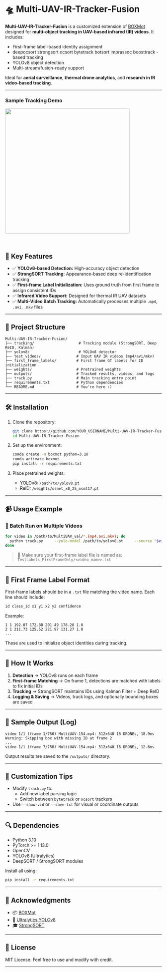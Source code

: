 
# 🛸 Multi-UAV-IR-Tracker-Fusion

**Multi-UAV-IR-Tracker-Fusion** is a customized extension of [BOXMot](https://github.com/mikel-brostrom/boxmot) designed for **multi-object tracking in UAV-based infrared (IR) videos**. It includes:

- First-frame label-based identity assignment
- deepocsort
  strongsort
  ocsort
  bytetrack
  botsort
  imprassoc
  boosttrack
             -based tracking
- YOLOv8 object detection
- Multi-stream/fusion-ready support

Ideal for **aerial surveillance**, **thermal drone analytics**, and **research in IR video-based tracking**.

---
### Sample Tracking Demo


  <p>
  <img src="https://github.com/abhin2002/Multi-UAV-IR-Tracker-Fusion/blob/d086822927bb78a9991202c573c2e862b5cc614c/assets/output_visualized_154-gif.gif" width="400"/>
  </p>
  <br>



## 🚀 Key Features

- ✅ **YOLOv8-based Detection:** High-accuracy object detection
- ✅ **StrongSORT Tracking:** Appearance-based deep re-identification tracking
- ✅ **First-frame Label Initialization:** Uses ground truth from first frame to assign consistent IDs
- ✅ **Infrared Video Support:** Designed for thermal IR UAV datasets
- ✅ **Multi-Video Batch Tracking:** Automatically processes multiple `.mp4`, `.avi`, `.mkv` files


---

## 📁 Project Structure

```
Multi-UAV-IR-Tracker-Fusion/
├── tracking/                    # Tracking module (StrongSORT, Deep ReID, Kalman)
├── yolov8/                      # YOLOv8 detector
├── test_videos/                # Input UAV IR videos (mp4/avi/mkv)
├── first_frame_labels/         # First frame GT labels for ID initialization
├── weights/                    # Pretrained weights
├── outputs/                    # Tracked results, videos, and logs
├── track.py                    # Main tracking entry point
├── requirements.txt            # Python dependencies
└── README.md                   # You're here :)
```

---

## 🛠️ Installation

1. Clone the repository:
   ```bash
   git clone https://github.com/YOUR_USERNAME/Multi-UAV-IR-Tracker-Fusion.git
   cd Multi-UAV-IR-Tracker-Fusion
   ```

2. Set up the environment:
   ```bash
   conda create -n boxmot python=3.10
   conda activate boxmot
   pip install -r requirements.txt
   ```

3. Place pretrained weights:
   - YOLOv8: `/path/to/yolov8.pt`
   - ReID: `/weights/osnet_x0_25_msmt17.pt`

---

## 📹 Usage Example

### 🧪 Batch Run on Multiple Videos

```bash
for video in /path/to/MultiUAV_val/*.{mp4,avi,mkv}; do
  python track.py     --yolo-model /path/to/yolov8.pt     --source "$video"     --save     --tracking-method strongsort     --device 0
done
```

> 📌 Make sure your first-frame label file is named as:  
> `TestLabels_FirstFrameOnly/<video_name>.txt`

---

## 📄 First Frame Label Format

First-frame labels should be in a `.txt` file matching the video name. Each line should include:

```txt
id class_id x1 y1 x2 y2 confidence
```

Example:
```
1 1 192.07 172.88 201.49 178.28 1.0
2 1 211.73 125.52 221.97 131.27 1.0
...
```

These are used to initialize object identities during tracking.

---

## 🧠 How It Works

1. **Detection** → YOLOv8 runs on each frame
2. **First-frame Matching** → On frame 1, detections are matched with labels to fix initial IDs
3. **Tracking** → StrongSORT maintains IDs using Kalman Filter + Deep ReID
4. **Logging & Saving** → Videos, track logs, and optionally bounding boxes are saved

---

## 🧪 Sample Output (Log)

```
video 1/1 (frame 1/750) MultiUAV-154.mp4: 512x640 18 DRONEs, 18.9ms
Warning: Skipping box with missing ID at frame 2
...
video 1/1 (frame 7/750) MultiUAV-154.mp4: 512x640 16 DRONEs, 12.6ms
```

Output results are saved to the `/outputs/` directory.

---

## 🧩 Customization Tips

- Modify `track.py` to:
  - Add new label parsing logic
  - Switch between `bytetrack` or `ocsort` trackers
- Use `--show-vid` or `--save-txt` for visual or coordinate outputs

---

## 🔍 Dependencies

- Python 3.10
- PyTorch >= 1.13.0
- OpenCV
- YOLOv8 (Ultralytics)
- DeepSORT / StrongSORT modules

Install all using:
```bash
pip install -r requirements.txt
```

---

## 🙌 Acknowledgments

- 📦 [BOXMot](https://github.com/mikel-brostrom/boxmot)
- 🤖 [Ultralytics YOLOv8](https://github.com/ultralytics/ultralytics)
- 🎓 [StrongSORT](https://github.com/dyhBUPT/StrongSORT)

---

## 📜 License

MIT License. Feel free to use and modify with credit.

---


